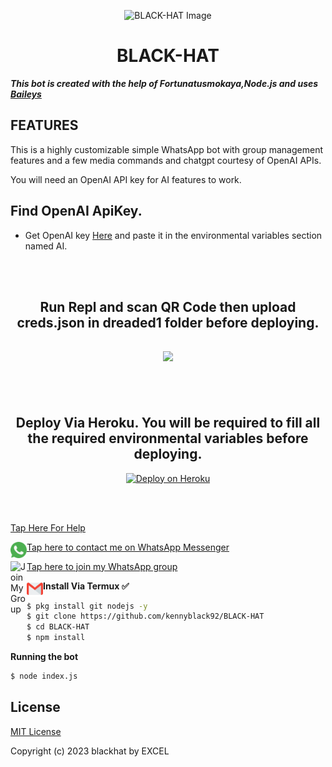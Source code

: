 <p align="center">
  <img src="https://i.imgur.com/4ZY2h0L.png" alt="BLACK-HAT Image">
</p>

<h1 align="center">BLACK-HAT</h1>

***This bot is created with the help of Fortunatusmokaya,Node.js and uses [Baileys](https://github.com/adiwajshing/Baileys)***

## FEATURES
This is a highly customizable simple WhatsApp bot with group management features and a few media commands and chatgpt courtesy of OpenAI APIs.

You will need an OpenAI API key for AI features to work.

## Find  OpenAI ApiKey.
- Get OpenAI key [Here](https://beta.openai.com/account/api-keys) and paste it in the environmental variables section named AI.

<br><br>

<h2 align="center">Run Repl and scan QR Code then upload creds.json in dreaded1 folder before deploying.</h2>
<h2 align="center"><a href="https://replit.com/@Excelottah/BLACK-HAT-QR-SCANNER"><img src="https://repl.it/badge/github/quiec/whatsasena" /></a></h2>
<br><br>

<h2 align="center">Deploy Via Heroku. You will be required to fill all the required environmental variables before deploying.</h2>
<p align="center">
    <a href="https://heroku.com/deploy?template=https://github.com/kennyblack92/BLACK-HAT">
    <img title="BLACK-HAT on Heroku" src="https://www.herokucdn.com/deploy/button.png" width="189px" alt="Deploy on Heroku">
    </a>
</p>
<br><br>

[Tap Here For Help](https://wa.me/2347039570336?text=Hello%20EXCEL%20...%20I%20need%20some%20help%20with%20EXCEL%20BOT)

<p align="left">
  <a href="https://wa.me/2347039570336?text=Hello%20EXCEL%20...%20I%20need%20some%20help%20with%20EXCEL%20BOT">
    <img align="left" alt="SIEGRIN | WhatsApp" width="26px" src="https://raw.githubusercontent.com/PikaBotz/My_Personal_Space/main/Images/AnyaBot_pics/Anya_v2/Whatsapp.svg" />
    Tap here to contact me on WhatsApp Messenger
  </a>
</p>
<p align="left">
  <a href="https://chat.whatsapp.com/DtgrVP6ItlEJDdqaEsGPr8">
    <img align="left" alt="Join My Group" width="26px" src="https://i.imgur.com/CRSeoUS.jpeg" />
    Tap here to join my WhatsApp group
  </a>
</p>
<p align="center">
    <img align="left" alt="SIEGRIN | Gmail" width="26px" src="https://raw.githubusercontent.com/PikaBotz/My_Personal_Space/main/Images/AnyaBot_pics/Anya_v2/Gmail.svg" />
</p>


**Install Via Termux ✅**


```bash
$ pkg install git nodejs -y
$ git clone https://github.com/kennyblack92/BLACK-HAT
$ cd BLACK-HAT
$ npm install
```


**Running the bot**
```bash
$ node index.js
```


## License
[MIT License](https://github.com/kennyblack92/BLACK-HAT/blob/main/LICENSE)

Copyright (c) 2023 blackhat by EXCEL

